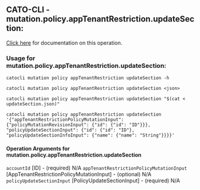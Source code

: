 
## CATO-CLI - mutation.policy.appTenantRestriction.updateSection:
[Click here](https://api.catonetworks.com/documentation/#mutation-updateSection) for documentation on this operation.

### Usage for mutation.policy.appTenantRestriction.updateSection:

`catocli mutation policy appTenantRestriction updateSection -h`

`catocli mutation policy appTenantRestriction updateSection <json>`

`catocli mutation policy appTenantRestriction updateSection "$(cat < updateSection.json)"`

`catocli mutation policy appTenantRestriction updateSection '{"appTenantRestrictionPolicyMutationInput": {"policyMutationRevisionInput": {"id": {"id": "ID"}}}, "policyUpdateSectionInput": {"id": {"id": "ID"}, "policyUpdateSectionInfoInput": {"name": {"name": "String"}}}}'`

#### Operation Arguments for mutation.policy.appTenantRestriction.updateSection ####
`accountId` [ID] - (required) N/A 
`appTenantRestrictionPolicyMutationInput` [AppTenantRestrictionPolicyMutationInput] - (optional) N/A 
`policyUpdateSectionInput` [PolicyUpdateSectionInput] - (required) N/A 
